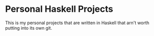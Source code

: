 # Personal Haskell Projects
This is my personal projects that are written in Haskell that arn't worth putting into its own git.